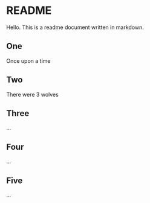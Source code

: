 
# README

Hello. This is a readme document written in markdown.

## One
Once upon a time

## Two
There were 3 wolves

## Three
...

## Four
...

## Five
...